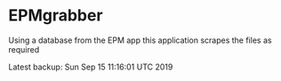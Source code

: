 # EPMgrabber
Using a database from the EPM app this application scrapes the files as required


Latest backup: Sun Sep 15 11:16:01 UTC 2019
